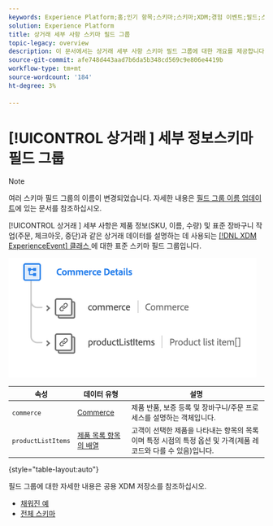 ```yaml
---
keywords: Experience Platform;홈;인기 항목;스키마;스키마;XDM;경험 이벤트;필드;스키마;스키마 디자인;필드 그룹;필드 그룹;
solution: Experience Platform
title: 상거래 세부 사항 스키마 필드 그룹
topic-legacy: overview
description: 이 문서에서는 상거래 세부 사항 스키마 필드 그룹에 대한 개요를 제공합니다.
source-git-commit: afe748d443aad7b6da5b348cd569c9e806e4419b
workflow-type: tm+mt
source-wordcount: '184'
ht-degree: 3%

---
```



# [!UICONTROL 상거래 ] 세부 정보스키마 필드 그룹

>[!NOTE]
>
>여러 스키마 필드 그룹의 이름이 변경되었습니다. 자세한 내용은 [필드 그룹 이름 업데이트](../name-updates.md)에 있는 문서를 참조하십시오.

[!UICONTROL 상거래 ] 세부 사항은 제품 정보(SKU, 이름, 수량) 및 표준 장바구니 작업(주문, 체크아웃, 중단)과 같은 상거래 데이터를 설명하는 데 사용되는  [[!DNL XDM ExperienceEvent] 클래스 ](../../classes/experienceevent.md)에 대한 표준 스키마 필드 그룹입니다.

![](../../images/field-groups/commerce-details.png)

| 속성 | 데이터 유형 | 설명 |
| --- | --- | --- |
| `commerce` | [Commerce](../../data-types/commerce.md) | 제품 반품, 보증 등록 및 장바구니/주문 프로세스를 설명하는 객체입니다. |
| `productListItems` | [제품 목록 항목의 배열](../../data-types/product-list-item.md) | 고객이 선택한 제품을 나타내는 항목의 목록이며 특정 시점의 특정 옵션 및 가격(제품 레코드와 다를 수 있음)입니다. |

{style=&quot;table-layout:auto&quot;}

필드 그룹에 대한 자세한 내용은 공용 XDM 저장소를 참조하십시오.

* [채워진 예](https://github.com/adobe/xdm/blob/master/components/fieldgroups/experience-event/experienceevent-commerce.example.1.json)
* [전체 스키마](https://github.com/adobe/xdm/blob/master/components/fieldgroups/experience-event/experienceevent-commerce.schema.json)
